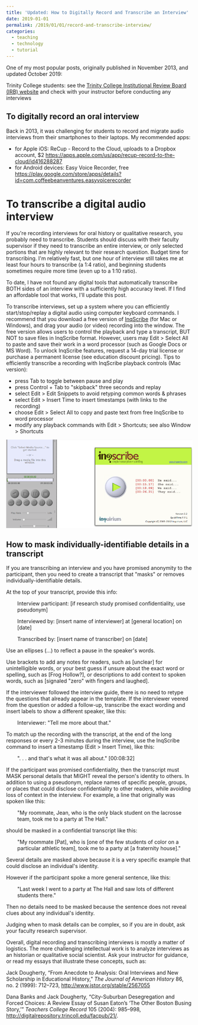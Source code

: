 ```yaml
---
title: 'Updated: How to Digitally Record and Transcribe an Interview'
date: 2019-01-01
permalink: /2019/01/01/record-and-transcribe-interview/
categories:
  - teaching
  - technology
  - tutorial
---
```

One of my most popular posts, originally published in November 2013, and updated October 2019:

Trinity College students: see the <a href="http://commons.trincoll.edu/irb">Trinity College Institutional Review Board (IRB) website</a> and check with your instructor before conducting any interviews

## To digitally record an oral interview
Back in 2013, it was challenging for students to record and migrate audio interviews from their smartphones to their laptops. My recommended apps:

- for Apple iOS: ReCup - Record to the Cloud, uploads to a Dropbox account, $2 <https://apps.apple.com/us/app/recup-record-to-the-cloud/id416288287>
- for Android devices: Easy Voice Recorder, free <https://play.google.com/store/apps/details?id=com.coffeebeanventures.easyvoicerecorder>

# To transcribe a digital audio interview
If you're recording interviews for oral history or qualitative research, you probably need to transcribe. Students should discuss with their faculty supervisor if they need to transcribe an entire interview, or only selected portions that are highly relevant to their research question.&nbsp;Budget time for transcribing. I'm relatively fast, but one hour of interview still takes me at least four hours to transcribe (a 1:4 ratio), and beginning students sometimes require more time (even up to a 1:10 ratio).

To date, I have not found any digital tools that automatically&nbsp;transcribe BOTH sides of an interview with a sufficiently high accuracy level. If I find an affordable tool that works, I'll update this post.

To transcribe interviews, set up a system where you can efficiently start/stop/replay a digital audio using computer keyboard commands. I recommend that you download&nbsp;a free version of <a href="http://www.inqscribe.com/" >InqScribe</a> (for Mac or Windows), and drag your audio (or video) recording into the window. The free version allows users to control the playback and type a transcript, BUT NOT to save files in InqScribe format. However, users may Edit &gt; Select All to paste and save their work in a word processor (such as Google Docs or MS Word). To unlock InqScribe features, request a 14-day trial license or purchase a permanent license (see education discount pricing).&nbsp;Tips to efficiently transcribe a recording with InqScribe playback controls (Mac version):
<ul>
 	<li>press Tab to toggle between pause and play</li>
 	<li>press Control + Tab to "skipback" three seconds and replay</li>
 	<li>select Edit &gt; Edit Snippets to avoid retyping common words &amp; phrases</li>
 	<li>select Edit &gt; Insert Time to insert timestamps (with links to the recording)</li>
 	<li>choose Edit &gt; Select All to copy and paste text from free InqScribe to word processor</li>
 	<li>modify any playback commands with Edit &gt; Shortcuts; see also Window &gt; Shortcuts</li>
</ul>

![](/images/2013/InqScribe.png)

## How to mask individually-identifiable details in a transcript
If&nbsp;you are transcribing an interview and you have promised anonymity to the participant, then you need to create a transcript that "masks" or removes individually-identifiable details.

At the top of your transcript, provide this info:
<p style="padding-left: 30px">Interview participant: [if research study promised confidentiality, use pseudonym]</p>
<p style="padding-left: 30px">Interviewed by: [insert name of interviewer] at [general location] on [date]</p>
<p style="padding-left: 30px">Transcribed by: [insert name of transcriber] on [date]</p>

Use an ellipses (...) to reflect a pause in the speaker's words.

Use brackets to add any notes for readers, such as [unclear] for unintelligible words, or your best guess if unsure about the exact word or spelling, such as [Frog Hollow?], or descriptions to add context to spoken words, such as [signaled "zero" with fingers and laughed].

If the interviewer followed the interview guide, there is no need to retype the questions that already appear in the template. If the interviewer veered from the question or added a follow-up, transcribe the exact wording and insert labels to show a different speaker, like this:
<p style="padding-left: 30px">Interviewer: "Tell me more about that."</p>
To match up the recording with the transcript, at the end of the long responses or every 2-3 minutes during the interview, use the InqScribe command to insert a timestamp (Edit &gt; Insert Time), like this:
<p style="padding-left: 30px">". . . and that's what it was all about." [00:08:32]</p>
If the participant was promised confidentiality, then the transcript must MASK personal details that MIGHT reveal the person's identity to others. In addition to using a pseudonym, replace names of specific people, groups, or places that could disclose confidentiality to other readers, while avoiding loss of context in the interview. For example, a line that originally was spoken like this:
<p style="padding-left: 30px">"My roommate, Jean, who is the only black student on the lacrosse team, took me to a party at The Hall."</p>
should be masked in a confidential transcript like this:
<p style="padding-left: 30px">"My roommate [Pat], who is [one of the few students of color on a particular athletic team], took me to a party at [a fraternity house]."</p>
Several details are masked above because it is a very specific example that could disclose an individual's identity.

However if the participant spoke a more general sentence, like this:
<p style="padding-left: 30px">"Last week I went to a party at The Hall and saw lots of different students there."</p>
Then no details need to be masked because the sentence does not reveal clues about any individual's identity.

Judging when to mask details can be complex, so if you are in doubt, ask your faculty research supervisor.

Overall, digital recording and transcribing interviews is mostly a matter of logistics. The more challenging intellectual work is to analyze interviews as an historian or qualitative social scientist. Ask your instructor for guidance, or read my essays that illustrate these concepts, such as:

Jack Dougherty, “From Anecdote to Analysis: Oral Interviews and New Scholarship in Educational History,” <i>The Journal of American History</i> 86, no. 2 (1999): 712–723, <a href="http://www.jstor.org/stable/2567055" >http://www.jstor.org/stable/2567055</a>

Dana Banks and Jack Dougherty, “City-Suburban Desegregation and Forced Choices: A Review Essay of Susan Eaton’s ‘The Other Boston Busing Story,’” <i>Teachers College Record</i> 105 (2004): 985–998, <a href="http://digitalrepository.trincoll.edu/facpub/21/" >http://digitalrepository.trincoll.edu/facpub/21/</a>.
